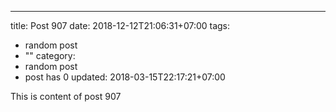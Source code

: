 ---
title: Post 907
date: 2018-12-12T21:06:31+07:00
tags:
  - random post
  - ""
category:
  - random post
  - post has 0
updated: 2018-03-15T22:17:21+07:00

This is content of post 907